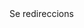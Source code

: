 <html>
<head>
<meta http-equiv="Refresh" content="5;url=https://emaarrlo.github.io/Pacman/Index.html>"
</head>

<body>
Se redireccions 
</body>
</html>
